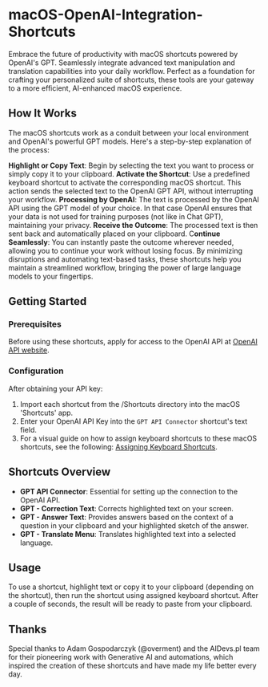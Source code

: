 # macOS-OpenAI-Integration-Shortcuts

Embrace the future of productivity with macOS shortcuts powered by OpenAI's GPT. Seamlessly integrate advanced text manipulation and translation capabilities into your daily workflow. Perfect as a foundation for crafting your personalized suite of shortcuts, these tools are your gateway to a more efficient, AI-enhanced macOS experience.

## How It Works

The macOS shortcuts work as a conduit between your local environment and OpenAI's powerful GPT models. Here's a step-by-step explanation of the process:

**Highlight or Copy Text**: Begin by selecting the text you want to process or simply copy it to your clipboard.
**Activate the Shortcut**: Use a predefined keyboard shortcut to activate the corresponding macOS shortcut. This action sends the selected text to the OpenAI GPT API, without interrupting your workflow.
**Processing by OpenAI**: The text is processed by the OpenAI API using the GPT model of your choice. In that case OpenAI ensures that your data is not used for training purposes (not like in Chat GPT), maintaining your privacy.
**Receive the Outcome**: The processed text is then sent back and automatically placed on your clipboard.
C**ontinue Seamlessly**: You can instantly paste the outcome wherever needed, allowing you to continue your work without losing focus.
By minimizing disruptions and automating text-based tasks, these shortcuts help you maintain a streamlined workflow, bringing the power of large language models to your fingertips.

## Getting Started

### Prerequisites

Before using these shortcuts, apply for access to the OpenAI API at [OpenAI API website](https://openai.com/api/).

### Configuration

After obtaining your API key:

1. Import each shortcut from the /Shortcuts directory into the macOS 'Shortcuts' app.
2. Enter your OpenAI API Key into the `GPT API Connector` shortcut's text field.
3. For a visual guide on how to assign keyboard shortcuts to these macOS shortcuts, see the following: [Assigning Keyboard Shortcuts](/Screenshots/assigning%20keyboard%20shortcut.png).

## Shortcuts Overview

- **GPT API Connector**: Essential for setting up the connection to the OpenAI API.
- **GPT - Correction Text**: Corrects highlighted text on your screen.
- **GPT - Answer Text**: Provides answers based on the context of a question in your clipboard and your highlighted sketch of the answer.
- **GPT - Translate Menu**: Translates highlighted text into a selected language.

## Usage

To use a shortcut, highlight text or copy it to your clipboard (depending on the shortcut), then run the shortcut using assigned keyboard shortcut. After a couple of seconds, the result will be ready to paste from your clipboard.

## Thanks

Special thanks to Adam Gospodarczyk (@overment) and the AIDevs.pl team for their pioneering work with Generative AI and automations, which inspired the creation of these shortcuts and have made my life better every day.